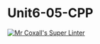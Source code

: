 # Unit6-05-CPP
[![Mr Coxall's Super Linter](https://github.com/ICS3U-Programming-JosephK/Unit6-05-CPP/workflows/Mr%20Coxall's%20Super%20Linter/badge.svg)](https://github.com/ICS3U-Programming-JosephK/Unit6-05-CPP/actions/)
